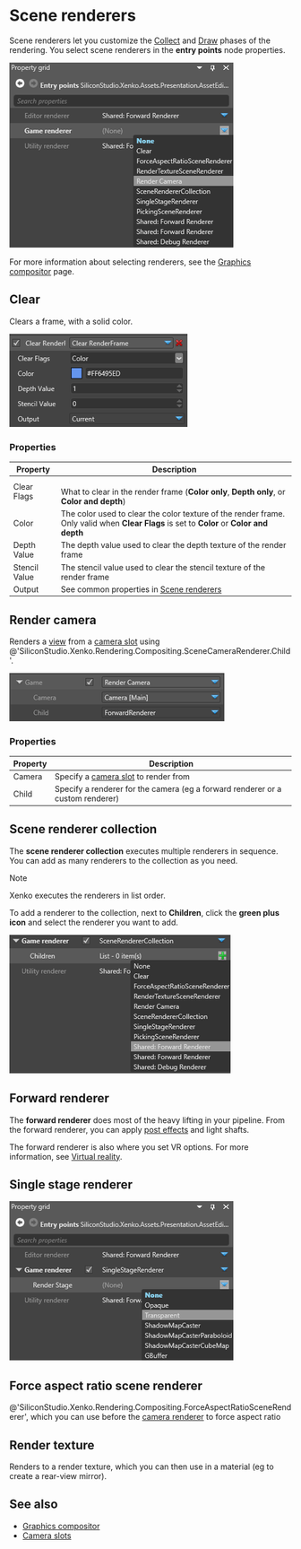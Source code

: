 # Scene renderers

Scene renderers let you customize the [Collect](../render-pipeline/render-features.md#collect) and [Draw](../render-pipeline/render-features.md#draw) phases of the rendering. You select scene renderers in the **entry points** node properties.

![Select renderer](media/connect-entry-point.png)

For more information about selecting renderers, see the [Graphics compositor](index.md) page.

## Clear

Clears a frame, with a solid color.

![Clear properties](media/clear-renderframe-1.png)

### Properties

| Property      | Description              
| ------------- | ----------
| Clear Flags   | <br>What to clear in the render frame (**Color only**, **Depth only**, or **Color and depth**)
| Color         | The color used to clear the color texture of the render frame. Only valid when **Clear Flags** is set to **Color** or **Color and depth**
| Depth Value   | The depth value used to clear the depth texture of the render frame
| Stencil Value | The stencil value used to clear the stencil texture of the render frame
| Output        | See common properties in [Scene renderers](index.md)

## Render camera

Renders a [view](../rendering-pipeline/index.md#render%20views) from a [camera slot](camera-slots.md) using @'SiliconStudio.Xenko.Rendering.Compositing.SceneCameraRenderer.Child'.

![Render camera properties](media/render-camera-1.png)

### Properties

| Property      | Description                                                             
| ------------- | ----------
| Camera        | Specify a [camera slot](camera-slot.md) to render from
| Child         | Specify a renderer for the camera (eg a forward renderer or a custom renderer)

## Scene renderer collection

The **scene renderer collection** executes multiple renderers in sequence. You can add as many renderers to the collection as you need.

>[!Note]
>Xenko executes the renderers in list order.

To add a renderer to the collection, next to **Children**, click the **green plus icon** and select the renderer you want to add.

![Add to scene collection](media/add-renderer-to-scene-renderer-collection.png)

## Forward renderer

The **forward renderer** does most of the heavy lifting in your pipeline. From the forward renderer, you can apply [post effects](../post-effects/index.md) and light shafts. 

The forward renderer is also where you set VR options. For more information, see [Virtual reality](../../virtual-reality.md).



## Single stage renderer

![Single stage renderer](media/single-stage-renderer.png)

## Force aspect ratio scene renderer

@'SiliconStudio.Xenko.Rendering.Compositing.ForceAspectRatioSceneRenderer', which you can use before the [camera renderer](render-camera.md) to force aspect ratio

## Render texture

Renders to a render texture, which you can then use in a material (eg to create a rear-view mirror).

## See also

* [Graphics compositor](index.md)
* [Camera slots](camera-slots.md)